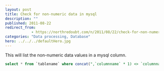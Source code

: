 ```yaml
---
layout: post
title: Check for non-numeric data in mysql
description: ""
published: 2011-08-22
redirect_from: 
            - https://northredoubt.com/n/2011/08/22/check-for-non-numeric-data-in-mysql/
categories: "Data processing, Database"
hero: ../../../defaultHero.jpg
---
```

This will list the non-numeric data values in a mysql column.

```sql
select * from `tablename` where concat(",`columnname` * 1) <> `columnname`

```

